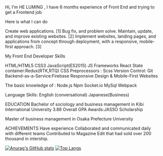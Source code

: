 Hi, I'm HE LUMING , I have 6 months experience of Front End and trying to get a Frontend job

Here is what I can do

Create web applications. [1]
Bug fix, and problem solve.
Maintain, update, and improve existing websites. [2]
Implement websites, landing pages, and applications from concept through deployment, with a responsive, mobile-first approach. [3]

My Front End Developer Skills

HTML/HTML5
CSS3
JavaScript(ES2015)
JS Frameworks React
State container:Redux(RTK,RTQ)
CSS Preprocessors : Scss
Version Control: Git
Backend-as-a-Service:Firebase
Responsive Design & Mobile-First Websites

The basic knowledge of :
Node.js
Npm
Socket.io
MySql
Webpack

Language Skills:
English (conversational)
Japanese(Business)

EDUCATION
Bachelor of sociology and business management in Kibi International University
3.88 Overall GPA
Awards:JASSO Scholarship

Master of business management in Osaka Prefecture University

ACHIEVEMENTS
Have experience Collaborated and communicated daily with different teams Contributed to Magazine Edit that had sold over 200 thousand in intership.

[![Anurag's GitHub stats](https://github-readme-stats.vercel.app/api?username=lostelfhlm)](https://github.com/anuraghazra/github-readme-stats)
[![Top Langs](https://github-readme-stats.vercel.app/api/top-langs/?username=lostelfhlm)](https://github.com/anuraghazra/github-readme-stats)
